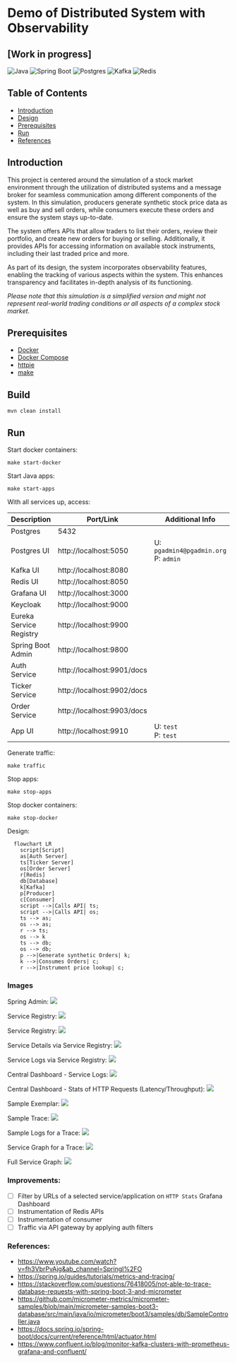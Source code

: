 # Demo of Distributed System with Observability

## [Work in progress]

![Java](https://img.shields.io/badge/Java-17-green.svg)
![Spring Boot](https://img.shields.io/badge/Spring_Boot-3-green.svg)
![Postgres](https://img.shields.io/badge/Postgres-blue.svg)
![Kafka](https://img.shields.io/badge/Confluent--Kafka-7.3.2%2B-red.svg)
![Redis](https://img.shields.io/badge/Redis-6.0.20%2B-blue.svg)

## Table of Contents

- [Introduction](#introduction)
- [Design](#)
- [Prerequisites](#prerequisites)
- [Run](#run)
- [References](#references)

## Introduction

This project is centered around the simulation of a stock market environment through the utilization of distributed
systems and a message broker for seamless communication among different components of the system. In this simulation,
producers generate synthetic stock price data as well as buy and sell orders, while consumers execute these orders and
ensure the system stays up-to-date.

The system offers APIs that allow traders to list their orders, review their portfolio, and create new orders for buying
or selling. Additionally, it provides APIs for accessing information on available stock instruments, including their
last traded price and more.

As part of its design, the system incorporates observability features, enabling the tracking of various aspects within
the system. This enhances transparency and facilitates in-depth analysis of its functioning.

_Please note that this simulation is a simplified version and might not represent real-world trading conditions or all
aspects of a complex stock market._

## Prerequisites

- [Docker](https://www.docker.com/products/docker-desktop/)
- [Docker Compose](https://docs.docker.com/compose/)
- [httpie](https://httpie.io/)
- [make](https://formulae.brew.sh/formula/make)

## Build

```shell
mvn clean install
```

## Run

Start docker containers:

```shell
make start-docker
```

Start Java apps:

```shell
make start-apps
```

With all services up, access:

| Description             | Port/Link                  | Additional Info                          |
|-------------------------|----------------------------|------------------------------------------|
| Postgres                | 5432                       |                                          |
| Postgres UI             | http://localhost:5050      | U: `pgadmin4@pgadmin.org`<br/>P: `admin` |
| Kafka UI                | http://localhost:8080      |                                          |
| Redis UI                | http://localhost:8050      |                                          |
| Grafana UI              | http://localhost:3000      |                                          |
| Keycloak                | http://localhost:9000      |                                          |
| Eureka Service Registry | http://localhost:9900      |                                          |
| Spring Boot Admin       | http://localhost:9800      |                                          |
| Auth Service            | http://localhost:9901/docs |                                          |
| Ticker Service          | http://localhost:9902/docs |                                          |
| Order Service           | http://localhost:9903/docs |                                          |
| App UI                  | http://localhost:9910      | U: `test`<br/>P: `test`                  |

Generate traffic:

```shell
make traffic
```

Stop apps:

```shell
make stop-apps
```

Stop docker containers:

```shell
make stop-docker
```

Design:

```mermaid
  flowchart LR
    script[Script]
    as[Auth Server]
    ts[Ticker Server]
    os[Order Server]
    r[Redis]
    db[Database]
    k[Kafka]
    p[Producer]
    c[Consumer]
    script -->|Calls API| ts;
    script -->|Calls API| os;
    ts --> as;
    os --> as;
    r --> ts;
    os --> k
    ts --> db;
    os --> db;
    p -->|Generate synthetic Orders| k;
    k -->|Consumes Orders| c;
    r -->|Instrument price lookup| c;
```

### Images

Spring Admin:
<img src="https://raw.githubusercontent.com/amithkoujalgi/distributed-processing-demo/main/images/spring-admin.png"/>

Service Registry:
<img src="https://raw.githubusercontent.com/amithkoujalgi/distributed-processing-demo/main/images/eureka.png"/>

Service Registry:
<img src="https://raw.githubusercontent.com/amithkoujalgi/distributed-processing-demo/main/images/eureka.png"/>

Service Details via Service Registry:
<img src="https://raw.githubusercontent.com/amithkoujalgi/distributed-processing-demo/main/images/spring-admin-service.png"/>

Service Logs via Service Registry:
<img src="https://raw.githubusercontent.com/amithkoujalgi/distributed-processing-demo/main/images/spring-admin-service-logs.png"/>

Central Dashboard - Service Logs:
<img src="https://raw.githubusercontent.com/amithkoujalgi/distributed-processing-demo/main/images/logs-dash.png"/>

Central Dashboard - Stats of HTTP Requests (Latency/Throughput):
<img src="https://raw.githubusercontent.com/amithkoujalgi/distributed-processing-demo/main/images/http-dash.png"/>

Sample Exemplar:
<img src="https://raw.githubusercontent.com/amithkoujalgi/distributed-processing-demo/main/images/exemplar.png"/>

Sample Trace:
<img src="https://raw.githubusercontent.com/amithkoujalgi/distributed-processing-demo/main/images/trace.png"/>

Sample Logs for a Trace:
<img src="https://raw.githubusercontent.com/amithkoujalgi/distributed-system-observability-demo/main/images/trace-logs.png"/>


Service Graph for a Trace:
<img src="https://raw.githubusercontent.com/amithkoujalgi/distributed-processing-demo/main/images/trace-node-graph.png"/>

Full Service Graph:
<img src="https://raw.githubusercontent.com/amithkoujalgi/distributed-processing-demo/main/images/services-graph.png"/>

### Improvements:

- [ ] Filter by URLs of a selected service/application on `HTTP Stats` Grafana Dashboard
- [ ] Instrumentation of Redis APIs
- [ ] Instrumentation of consumer
- [ ] Traffic via API gateway by applying auth filters

### References:

- https://www.youtube.com/watch?v=fh3VbrPvAjg&ab_channel=SpringI%2FO
- https://spring.io/guides/tutorials/metrics-and-tracing/
- https://stackoverflow.com/questions/76418005/not-able-to-trace-database-requests-with-spring-boot-3-and-micrometer
- https://github.com/micrometer-metrics/micrometer-samples/blob/main/micrometer-samples-boot3-database/src/main/java/io/micrometer/boot3/samples/db/SampleController.java
- https://docs.spring.io/spring-boot/docs/current/reference/html/actuator.html
- https://www.confluent.io/blog/monitor-kafka-clusters-with-prometheus-grafana-and-confluent/
